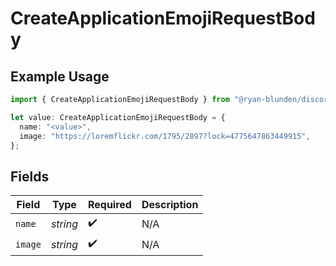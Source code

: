 # CreateApplicationEmojiRequestBody

## Example Usage

```typescript
import { CreateApplicationEmojiRequestBody } from "@ryan-blunden/discord/models/operations";

let value: CreateApplicationEmojiRequestBody = {
  name: "<value>",
  image: "https://loremflickr.com/1795/2897?lock=4775647863449915",
};
```

## Fields

| Field              | Type               | Required           | Description        |
| ------------------ | ------------------ | ------------------ | ------------------ |
| `name`             | *string*           | :heavy_check_mark: | N/A                |
| `image`            | *string*           | :heavy_check_mark: | N/A                |